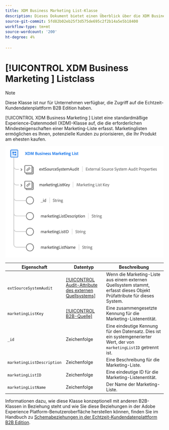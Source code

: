 ```yaml
---
title: XDM Business Marketing List-Klasse
description: Dieses Dokument bietet einen Überblick über die XDM Business Marketing List-Klasse im Experience-Datenmodell (XDM).
source-git-commit: 5fd82b02eb25f3d575de695c2f2b14a5e5b18400
workflow-type: tm+mt
source-wordcount: '200'
ht-degree: 4%

---
```


# [!UICONTROL XDM Business Marketing ] Listclass

>[!NOTE]
>
>Diese Klasse ist nur für Unternehmen verfügbar, die Zugriff auf die Echtzeit-Kundendatenplattform B2B Edition haben.

[!UICONTROL XDM Business Marketing ] Listet eine standardmäßige Experience-Datenmodell (XDM)-Klasse auf, die die erforderlichen Mindesteigenschaften einer Marketing-Liste erfasst. Marketinglisten ermöglichen es Ihnen, potenzielle Kunden zu priorisieren, die Ihr Produkt am ehesten kaufen.

![](../../images/classes/b2b/business-marketing-list.png)

| Eigenschaft | Datentyp | Beschreibung |
| --- | --- | --- |
| `extSourceSystemAudit` | [[!UICONTROL Audit-Attribute des externen Quellsystems]](../../data-types/external-source-system-audit-attributes.md) | Wenn die Marketing-Liste aus einem externen Quellsystem stammt, erfasst dieses Objekt Prüfattribute für dieses System. |
| `marketingListKey` | [[!UICONTROL B2B-Quelle]](../../data-types/b2b-source.md) | Eine zusammengesetzte Kennung für die Marketing-Listenentität. |
| `_id` | Zeichenfolge | Eine eindeutige Kennung für den Datensatz. Dies ist ein systemgenerierter Wert, der von `marketingListID` getrennt ist. |
| `marketingListDescription` | Zeichenfolge | Eine Beschreibung für die Marketing-Liste. |
| `marketingListID` | Zeichenfolge | Eine eindeutige ID für die Marketing-Listenentität. |
| `marketingListName` | Zeichenfolge | Der Name der Marketing-Liste. |

Informationen dazu, wie diese Klasse konzeptionell mit anderen B2B-Klassen in Beziehung steht und wie Sie diese Beziehungen in der Adobe Experience Platform-Benutzeroberfläche herstellen können, finden Sie im Handbuch zu [Schemabeziehungen in der Echtzeit-Kundendatenplattform B2B Edition](../../tutorials/relationship-b2b.md).
